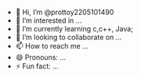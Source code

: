 - 👋 Hi, I’m @prottoy2205101490
- 👀 I’m interested in ...
- 🌱 I’m currently learning c,c++, Java;
- 💞️ I’m looking to collaborate on ...
- 📫 How to reach me ...
- 😄 Pronouns: ...
- ⚡ Fun fact: ...

<!---
prottoy2205101490/prottoy2205101490 is a ✨ special ✨ repository because its `README.md` (this file) appears on your GitHub profile.
You can click the Preview link to take a look at your changes.
--->
